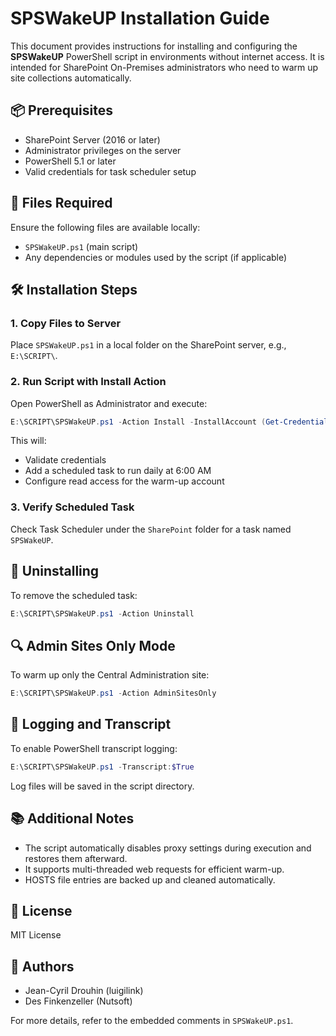 # SPSWakeUP Installation Guide

This document provides instructions for installing and configuring the **SPSWakeUP** PowerShell script in environments without internet access. It is intended for SharePoint On-Premises administrators who need to warm up site collections automatically.

## 📦 Prerequisites

- SharePoint Server (2016 or later)
- Administrator privileges on the server
- PowerShell 5.1 or later
- Valid credentials for task scheduler setup

## 📁 Files Required

Ensure the following files are available locally:

- `SPSWakeUP.ps1` (main script)
- Any dependencies or modules used by the script (if applicable)

## 🛠 Installation Steps

### 1. Copy Files to Server

Place `SPSWakeUP.ps1` in a local folder on the SharePoint server, e.g., `E:\SCRIPT\`.

### 2. Run Script with Install Action

Open PowerShell as Administrator and execute:

```powershell
E:\SCRIPT\SPSWakeUP.ps1 -Action Install -InstallAccount (Get-Credential)
```

This will:

- Validate credentials
- Add a scheduled task to run daily at 6:00 AM
- Configure read access for the warm-up account

### 3. Verify Scheduled Task

Check Task Scheduler under the `SharePoint` folder for a task named `SPSWakeUP`.

## 🔄 Uninstalling

To remove the scheduled task:

```powershell
E:\SCRIPT\SPSWakeUP.ps1 -Action Uninstall
```

## 🔍 Admin Sites Only Mode

To warm up only the Central Administration site:

```powershell
E:\SCRIPT\SPSWakeUP.ps1 -Action AdminSitesOnly
```

## 📝 Logging and Transcript

To enable PowerShell transcript logging:

```powershell
E:\SCRIPT\SPSWakeUP.ps1 -Transcript:$True
```

Log files will be saved in the script directory.

## 📚 Additional Notes

- The script automatically disables proxy settings during execution and restores them afterward.
- It supports multi-threaded web requests for efficient warm-up.
- HOSTS file entries are backed up and cleaned automatically.

## 📄 License

MIT License

## 👤 Authors

- Jean-Cyril Drouhin (luigilink)
- Des Finkenzeller (Nutsoft)

For more details, refer to the embedded comments in `SPSWakeUP.ps1`.
